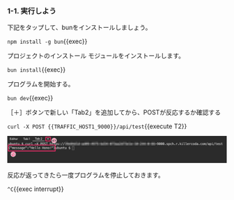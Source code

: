 ### 1-1. 実行しよう
下記をタップして、bunをインストールしましょう。

`npm install -g bun`{{exec}}

プロジェクトのインストール
モジュールをインストールします。

`bun install`{{exec}}

プログラムを開始する。

`bun dev`{{exec}}

［＋］ボタンで新しい「Tab2」を追加してから、POSTが反応するか確認する

`curl -X POST {{TRAFFIC_HOST1_9000}}/api/test`{{execute T2}}

![s100](https://raw.githubusercontent.com/gaomar/killercoda-scenario/master/bun-hono-line-handson-playground/images/s100.png)

反応が返ってきたら一度プログラムを停止しておきます。

`^C`{{exec interrupt}}